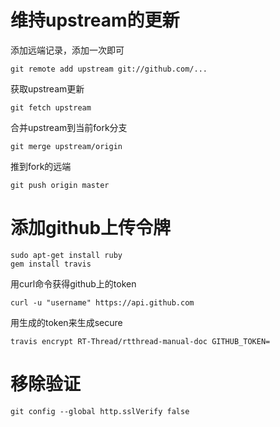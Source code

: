 # 维持upstream的更新

添加远端记录，添加一次即可

    git remote add upstream git://github.com/...

获取upstream更新

    git fetch upstream

合并upstream到当前fork分支

    git merge upstream/origin

推到fork的远端

    git push origin master

# 添加github上传令牌 #

    sudo apt-get install ruby
    gem install travis

用curl命令获得github上的token

    curl -u "username" https://api.github.com

用生成的token来生成secure

    travis encrypt RT-Thread/rtthread-manual-doc GITHUB_TOKEN=

# 移除验证 #

    git config --global http.sslVerify false
    

